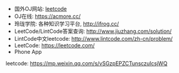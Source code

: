 - 国外OJ网站: [leetcode](https://leetcode.com/ "点击进入")
- OJ在线: https://acmore.cc/
- 玲珑学院: 各种知识学习平台, http://ifrog.cc/
- LeetCode/LintCode答案查询: http://www.jiuzhang.com/solution/
- LintCode中文leetcode: http://www.lintcode.com/zh-cn/problem/
- LeetCode: https://leetcode.com/
- Phone App


leetcode: https://mp.weixin.qq.com/s/vSGzpEPZCTunsczuIcsjWQ